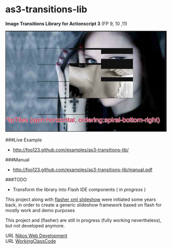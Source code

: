 as3-transitions-lib
===================

__Image Transitions Library for Actionscript 3__  (FP 9, 10 ,11)


[![Live Example](/screenshots/screenshot1.png)](http://foo123.github.com/examples/as3-transitions-lib/)


###Live Example
* http://foo123.github.com/examples/as3-transitions-lib/

###Manual
* http://foo123.github.com/examples/as3-transitions-lib/manual.pdf

###TODO
* Transform the library into Flash IDE components ( _in progress_ )

This project along with [flasher xml slideshow](https://github.com/foo123/flasher) were initiated some years back,
in order to create a generic slideshow framework based on flash for mostly work and demo purposes

This project and (flasher) are still in progress (fully working nevertheless), but not developed anymore.

*URL* [Nikos Web Development](http://nikos-web-development.netai.net/ "Nikos Web Development")  
*URL* [WorkingClassCode](http://workingclasscode.uphero.com/ "Working Class Code")  
